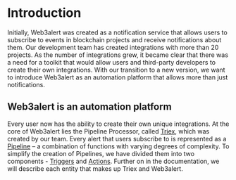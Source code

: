 # Introduction

Initially, Web3alert was created as a notification service that allows users to subscribe to events in blockchain projects and receive notifications about them. Our development team has created integrations with more than 20 projects. As the number of integrations grew, it became clear that there was a need for a toolkit that would allow users and third-party developers to create their own integrations. With our transition to a new version, we want to introduce Web3alert as an automation platform that allows more than just notifications.

## Web3alert is an automation platform

Every user now has the ability to create their own unique integrations. At the core of Web3alert lies the Pipeline Processor, called [Triex](triex.md#triex-less-than-greater-than), which was created by our team. Every alert that users subscribe to is represented as a [Pipeline](triex.md#pipeline-less-than-greater-than) – a combination of functions with varying degrees of complexity. To simplify the creation of Pipelines, we have divided them into two components - [Triggers](web3alert.md#user-content-trigger) and [Actions](web3alert.md#action). Further on in the documentation, we will describe each entity that makes up Triex and Web3alert.
